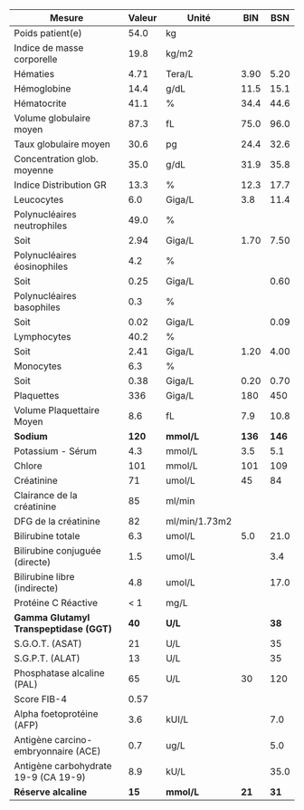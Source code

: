 |                 Mesure                | Valeur|    Unité    |  BIN  |  BSN  |
|---------------------------------------|-------|-------------|-------|-------|
|            Poids patient(e)           |  54.0 |      kg     |       |       |
|       Indice de masse corporelle      |  19.8 |    kg/m2    |       |       |
|                Hématies               |  4.71 |    Tera/L   |  3.90 |  5.20 |
|              Hémoglobine              |  14.4 |     g/dL    |  11.5 |  15.1 |
|              Hématocrite              |  41.1 |      %      |  34.4 |  44.6 |
|        Volume globulaire moyen        |  87.3 |      fL     |  75.0 |  96.0 |
|         Taux globulaire moyen         |  30.6 |      pg     |  24.4 |  32.6 |
|      Concentration glob. moyenne      |  35.0 |     g/dL    |  31.9 |  35.8 |
|         Indice Distribution GR        |  13.3 |      %      |  12.3 |  17.7 |
|               Leucocytes              |  6.0  |    Giga/L   |  3.8  |  11.4 |
|      Polynucléaires neutrophiles      |  49.0 |      %      |       |       |
|                  Soit                 |  2.94 |    Giga/L   |  1.70 |  7.50 |
|      Polynucléaires éosinophiles      |  4.2  |      %      |       |       |
|                  Soit                 |  0.25 |    Giga/L   |       |  0.60 |
|       Polynucléaires basophiles       |  0.3  |      %      |       |       |
|                  Soit                 |  0.02 |    Giga/L   |       |  0.09 |
|              Lymphocytes              |  40.2 |      %      |       |       |
|                  Soit                 |  2.41 |    Giga/L   |  1.20 |  4.00 |
|               Monocytes               |  6.3  |      %      |       |       |
|                  Soit                 |  0.38 |    Giga/L   |  0.20 |  0.70 |
|               Plaquettes              |  336  |    Giga/L   |  180  |  450  |
|       Volume Plaquettaire Moyen       |  8.6  |      fL     |  7.9  |  10.8 |
|               **Sodium**              |**120**|  **mmol/L** |**136**|**146**|
|           Potassium - Sérum           |  4.3  |    mmol/L   |  3.5  |  5.1  |
|                 Chlore                |  101  |    mmol/L   |  101  |  109  |
|               Créatinine              |   71  |    umol/L   |   45  |   84  |
|       Clairance de la créatinine      |   85  |    ml/min   |       |       |
|          DFG de la créatinine         |   82  |ml/min/1.73m2|       |       |
|           Bilirubine totale           |  6.3  |    umol/L   |  5.0  |  21.0 |
|     Bilirubine conjuguée (directe)    |  1.5  |    umol/L   |       |  3.4  |
|      Bilirubine libre (indirecte)     |  4.8  |    umol/L   |       |  17.0 |
|          Protéine C Réactive          |  < 1  |     mg/L    |       |       |
|**Gamma Glutamyl Transpeptidase (GGT)**| **40**|   **U/L**   |       | **38**|
|            S.G.O.T. (ASAT)            |   21  |     U/L     |       |   35  |
|            S.G.P.T. (ALAT)            |   13  |     U/L     |       |   35  |
|       Phosphatase alcaline (PAL)      |   65  |     U/L     |   30  |  120  |
|              Score FIB-4              |  0.57 |             |       |       |
|       Alpha foetoprotéine (AFP)       |  3.6  |    kUI/L    |       |  7.0  |
|  Antigène carcino-embryonnaire (ACE)  |  0.7  |     ug/L    |       |  5.0  |
|  Antigène carbohydrate 19-9 (CA 19-9) |  8.9  |     kU/L    |       |  35.0 |
|          **Réserve alcaline**         | **15**|  **mmol/L** | **21**| **31**|
